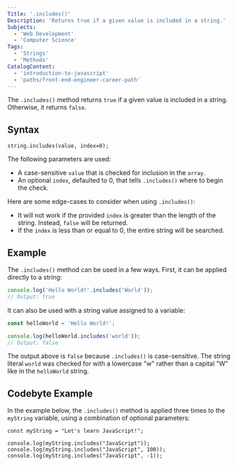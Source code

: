 ```yaml
---
Title: '.includes()'
Description: 'Returns true if a given value is included in a string.'
Subjects:
  - 'Web Development'
  - 'Computer Science'
Tags:
  - 'Strings'
  - 'Methods'
CatalogContent:
  - 'introduction-to-javascript'
  - 'paths/front-end-engineer-career-path'
---
```


The `.includes()` method returns `true` if a given value is included in a string. Otherwise, it returns `false`.

## Syntax

```pseudo
string.includes(value, index=0);
```

The following parameters are used:

- A case-sensitive `value` that is checked for inclusion in the `array`.
- An optional `index`, defaulted to 0, that tells `.includes()` where to begin the check.

Here are some edge-cases to consider when using `.includes()`:

- It will not work if the provided `index` is greater than the length of the string. Instead, `false` will be returned.
- If the `index` is less than or equal to 0, the entire string will be searched.

## Example

The `.includes()` method can be used in a few ways. First, it can be applied directly to a string:

```js
console.log('Hello World!'.includes('World'));
// Output: true
```

It can also be used with a string value assigned to a variable:

```js
const helloWorld = 'Hello World!';

console.log(helloWorld.includes('world'));
// Output: false
```

The output above is `false` because `.includes()` is case-sensitive. The string literal `world` was checked for with a lowercase "w" rather than a capital "W" like in the `helloWorld` string.

## Codebyte Example

In the example below, the `.includes()` method is applied three times to the `myString` variable, using a combination of optional parameters:

```codebyte/javascript
const myString = "Let's learn JavaScript!";

console.log(myString.includes("JavaScript"));
console.log(myString.includes("JavaScript", 100));
console.log(myString.includes("JavaScript", -1));
```
